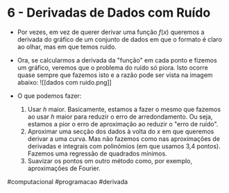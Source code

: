 # 6 - Derivadas de Dados com Ruído
- Por vezes, em vez de querer derivar uma função $f(x)$ queremos a derivada do gráfico de um conjunto de dados em que o formato é claro ao olhar, mas em que temos ruído.
- Ora, se calcularmos a derivada da "função" em cada ponto e fizemos um gráfico, veremos que o problema do ruído só piora. Isto ocorre quase sempre que fazemos isto e a razão pode ser vista na imagem abaixo:
![[dados com ruido.png]]

- O que podemos fazer:
    1. Usar $h$ maior. Basicamente, estamos a fazer o mesmo que fazemos ao usar $h$ maior para reduzir o erro de arredondamento. Ou seja, estamos a pior o erro de aproximação ao reduzir o "erro de ruído".
    2. Aproximar uma secção dos dados à volta do $x$ em que queremos derivar a uma curva. Mas não fazemos como nas aproximações de derivadas e integrais com polinómios (em que usamos 3,4 pontos). Fazemos uma regressão de quadrados mínimos.
    3. Suavizar os pontos om outro método como, por exemplo, aproximações de Fourier.

#computacional #programacao #derivada